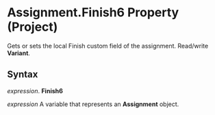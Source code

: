 
# Assignment.Finish6 Property (Project)

Gets or sets the local Finish custom field of the assignment. Read/write  **Variant**.


## Syntax

 _expression_. **Finish6**

 _expression_ A variable that represents an **Assignment** object.

